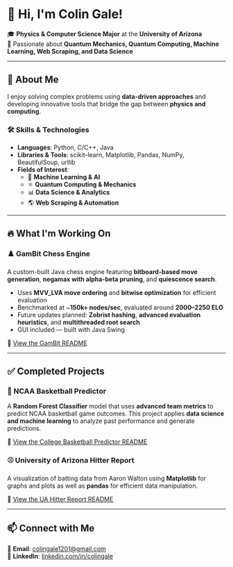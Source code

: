 # 👋 Hi, I'm Colin Gale!  

🎓 **Physics & Computer Science Major** at the **University of Arizona**  
🔬 Passionate about **Quantum Mechanics, Quantum Computing, Machine Learning, Web Scraping, and Data Science**  

---

## 🚀 About Me  
I enjoy solving complex problems using **data-driven approaches** and developing innovative tools that bridge the gap between **physics and computing**.  

### 🛠 **Skills & Technologies**  
- **Languages**: Python, C/C++, Java  
- **Libraries & Tools**: scikit-learn, Matplotlib, Pandas, NumPy, BeautifulSoup, urllib  
- **Fields of Interest**:  
  - 🧠 **Machine Learning & AI**  
  - ⚛️ **Quantum Computing & Mechanics**  
  - 📊 **Data Science & Analytics**  
  - 🌎 **Web Scraping & Automation**  

---

## 🔥 What I'm Working On  

### ♟️ GamBit Chess Engine  
A custom-built Java chess engine featuring **bitboard-based move generation**, **negamax with alpha-beta pruning**, and **quiescence search**.  
- Uses **MVV_LVA move ordering** and **bitwise optimization** for efficient evaluation  
- Benchmarked at ~**150k+ nodes/sec**, evaluated around **2000–2250 ELO**  
- Future updates planned: **Zobrist hashing**, **advanced evaluation heuristics**, and **multithreaded root search**  
- GUI included — built with Java Swing  

📌 [View the GamBit README](https://github.com/ColinGale/GamBit-Chess-Engine/blob/main/README.md)

---

## ✅ Completed Projects

### 🏀 NCAA Basketball Predictor  
A **Random Forest Classifier** model that uses **advanced team metrics** to predict NCAA basketball game outcomes. This project applies **data science and machine learning** to analyze past performance and generate predictions.  

📌 [View the College Basketball Predictor README](https://github.com/ColinGale/College-Basketball-Predictor/blob/master/README.md)

### ⚾ University of Arizona Hitter Report
A visualization of batting data from Aaron Walton using **Matplotlib** for graphs and plots as well as **pandas** for efficient data manipulation.

📌 [View the UA Hitter Report README](https://github.com/ColinGale/UArizonaBaseballHittingReport)

---

## 📫 Connect with Me  
📩 **Email**: [colingale1201@gmail.com](mailto:colingale1201@gmail.com)  
💼 **LinkedIn**: [linkedin.com/in/colingale](https://www.linkedin.com/in/colin-gale-865957355/)
